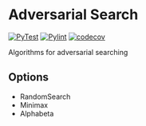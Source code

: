 # Adversarial Search 
[![PyTest](https://github.com/msgross/adversarial-search/actions/workflows/pytest.yml/badge.svg)](https://github.com/msgross/adversarial-search/actions/workflows/pytest.yml) [![Pylint](https://github.com/msgross/adversarial-search/actions/workflows/pylint.yml/badge.svg)](https://github.com/msgross/adversarial-search/actions/workflows/pylint.yml) [![codecov](https://codecov.io/gh/msgross/adversarial-search/branch/main/graph/badge.svg?token=STQ2O7WIGC)](https://codecov.io/gh/msgross/adversarial-search)

Algorithms for adversarial searching
## Options
* RandomSearch
* Minimax
* Alphabeta